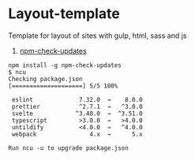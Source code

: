 # Layout-template
Template for layout of sites with gulp, html, sass and js

1. [npm-check-updates](https://www.npmjs.com/package/npm-check-updates)
```
npm install -g npm-check-updates
$ ncu
Checking package.json
[====================] 5/5 100%

 eslint             7.32.0  →    8.0.0
 prettier           ^2.7.1  →   ^3.0.0
 svelte            ^3.48.0  →  ^3.51.0
 typescript         >3.0.0  →   >4.0.0
 untildify          <4.0.0  →   ^4.0.0
 webpack               4.x  →      5.x

Run ncu -u to upgrade package.json
```
